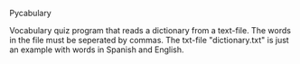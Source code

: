 Pycabulary

Vocabulary quiz program that reads a dictionary from a text-file. The words in the file must be seperated by commas.
The txt-file "dictionary.txt" is just an example with words in Spanish and English.
